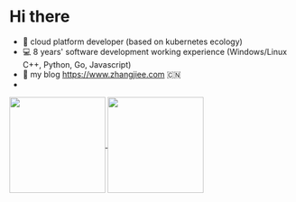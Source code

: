 # Hi there

* :school_satchel: cloud platform developer (based on kubernetes ecology)
* :computer: 8 years' software development working experience (Windows/Linux C++, Python, Go, Javascript)
* :pencil: my blog https://www.zhangjiee.com :cn:
* 

<a href="https://github.com/zhangjie2012">
  <img align="center" height="170px" src="https://github-readme-stats.vercel.app/api?username=zhangjie2012&show_icons=true&theme=buefy" />
</a>
<a href="https://github.com/zhangjie2012">
  <img align="center" height="170px" src="https://github-readme-stats.vercel.app/api/top-langs/?username=zhangjie2012&layout=compact&show_icons=true&theme=buefy" />
</a>
